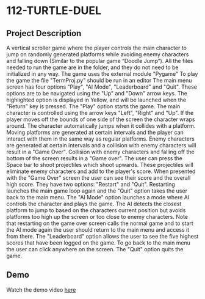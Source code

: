 # 112-TURTLE-DUEL

## Project Description
A vertical scroller game where the player controls the main character to jump on randomly generated platforms while avoiding enemy characters and falling down (Similar to the popular game “Doodle Jump”).
All the files needed to run the game are in the folder, and they do not need to be initialized in any way. The game uses the external module "Pygame"
To play the game the file "TermProj.py" should be run in an editor
The main menu screen has four options "Play", "AI Mode", "Leaderboard" and "Quit". These options are to be navigated using the "Up" and "Down" arrow keys. The highlighted option is displayed in Yellow, and will be launched when the "Return" key is pressed.
The "Play" option starts the game. The main character is controlled using the arrow keys "Left", "Right" and "Up". If the player moves off the bounds of one side of the screen the character wraps around. The character automatically jumps when it collides with a platform. Moving platforms are generated at certain intervals and the player can interact with them in the same way as regular platforms. Enemy characters are generated at certain intervals and a collision with enemy characters will result in a "Game Over". Collision with enemy characters and falling off the bottom of the screen results in a "Game over". The user can press the Space bar to shoot projectiles which shoot upwards. These projectiles will eliminate enemy characters and add to the player's score.
When presented with the "Game Over" screen the user can see their score and the overall high score. They have two options: "Restart" and "Quit". Restarting launches the main game loop again and the "Quit" option takes the user back to the main menu.
The "AI Mode" option launches a mode where AI controls the character and plays the game. The AI detects the closest platform to jump to based on the characters current position but avoids platforms too high up the screen or too close to enemy characters. Note that restarting on the game over screen calls the normal game and to start the AI mode again the user should return to the main menu and access it from there.
The "Leaderboard" option allows the user to see the five highest scores that have been logged on the game. To go back to the main menu the user can click anywhere on the screen.
The "Quit" option quits the game.

## Demo
Watch the demo video [here](https://www.youtube.com/watch?v=GpPHu8sspqY&t=43s&ab_channel=VedantBhasin)
